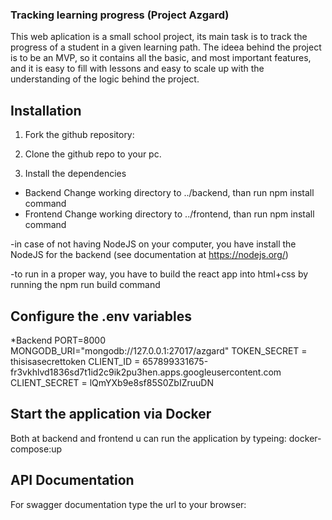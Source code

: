 ### Tracking learning progress (Project Azgard)

This web aplication is a small school project, its main task is to track the progress of a student in a given learning path.
The ideea behind the project is to be an MVP, so it contains all the basic, and most important features, and it is easy to fill with lessons and easy to scale up with the understanding of the logic behind the project.

## Installation

1. Fork the github repository:

2. Clone the github repo to your pc.

3. Install the dependencies
  * Backend
    Change working directory to ../backend, than run npm install command
  * Frontend
    Change working directory to ../frontend, than run npm install command

  -in case of not having NodeJS on your computer, you have install the NodeJS for the backend (see documentation at https://nodejs.org/)

  -to run in a proper way, you have to build the react app into html+css by running the npm run build command

 ## Configure the .env variables

  *Backend
  PORT=8000
    MONGODB_URI="mongodb://127.0.0.1:27017/azgard"
    TOKEN_SECRET = thisisasecrettoken
    CLIENT_ID = 657899331675-fr3vkhlvd1836sd7t1id2c9ik2pu3hen.apps.googleusercontent.com
    CLIENT_SECRET = lQmYXb9e8sf85S0ZbIZruuDN

## Start the application via Docker

  Both at backend and frontend u can run the application by typeing: docker-compose:up

## API Documentation

  For swagger documentation type the url to your browser:
